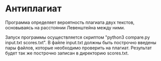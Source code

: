 # Антиплагиат
Программа определяет вероятность плагиата двух текстов, основываясь на расстоянии Левенштейна между ними.


Запуск программы осуществляется скриптом "python3 compare.py input.txt scores.txt".
В файле input.txt должны быть построчно введены пары файлов, которые необходимо проверить на плагиат.
Результат будет так же построчно записан в директорию scores.txt.
